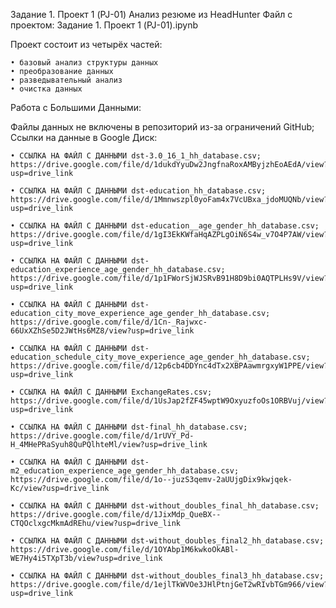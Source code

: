 Задание 1. Проект 1 (PJ-01)
Анализ резюме из HeadHunter
Файл с проектом: Задание 1. Проект 1 (PJ-01).ipynb

Проект  состоит из четырёх частей:

    • базовый анализ структуры данных
    • преобразование данных
    • разведывательный анализ
    • очистка данных

Работа с Большими Данными:

 Файлы данных не включены в репозиторий из-за ограничений GitHub; Cсылки на данные в Google Диск:

    • ССЫЛКА НА ФАЙЛ С ДАННЫМИ dst-3.0_16_1_hh_database.csv; https://drive.google.com/file/d/1dukdYyuDw2JngfnaRoxAMByjzhEoAEdA/view?usp=drive_link

    • ССЫЛКА НА ФАЙЛ С ДАННЫМИ dst-education_hh_database.csv; https://drive.google.com/file/d/1Mmnwszpl0yoFam4x7VcUBxa_jdoMUQNb/view?usp=drive_link

    • ССЫЛКА НА ФАЙЛ С ДАННЫМИ dst-education__age_gender_hh_database.csv; https://drive.google.com/file/d/1gI3EkKWfaHqAZPLgOiN6S4w_v7O4P7AW/view?usp=drive_link

    • ССЫЛКА НА ФАЙЛ С ДАННЫМИ dst-education_experience_age_gender_hh_database.csv; https://drive.google.com/file/d/1p1FWorSjWJSRvB91H8D9bi0AQTPLHs9V/view?usp=drive_link

    • ССЫЛКА НА ФАЙЛ С ДАННЫМИ dst-education_city_move_experience_age_gender_hh_database.csv; https://drive.google.com/file/d/1Cn-_Rajwxc-66UxXZhSe5D2JWtHs6MZ8/view?usp=drive_link

    • ССЫЛКА НА ФАЙЛ С ДАННЫМИ dst-education_schedule_city_move_experience_age_gender_hh_database.csv; https://drive.google.com/file/d/12p6cb4DDYnc4dTx2XBPAawmrgxyW1PPE/view?usp=drive_link

    • ССЫЛКА НА ФАЙЛ С ДАННЫМИ ExchangeRates.csv; https://drive.google.com/file/d/1UsJap2fZF45wptW9OxyuzfoOs1ORBVuj/view?usp=drive_link

    • ССЫЛКА НА ФАЙЛ С ДАННЫМИ dst-final_hh_database.csv; https://drive.google.com/file/d/1rUVY_Pd-H_4MHePRaSyuh8QuPQlhteMl/view?usp=drive_link

    • ССЫЛКА НА ФАЙЛ С ДАННЫМИ dst-m2_education_experience_age_gender_hh_database.csv; https://drive.google.com/file/d/1o--juzS3qemv-2aUUjgDix9kwjqek-Kc/view?usp=drive_link

    • ССЫЛКА НА ФАЙЛ С ДАННЫМИ dst-without_doubles_final_hh_database.csv; https://drive.google.com/file/d/1JixMdp_QueBX--CTQOclxgcMkmAdREhu/view?usp=drive_link

    • ССЫЛКА НА ФАЙЛ С ДАННЫМИ dst-without_doubles_final2_hh_database.csv; https://drive.google.com/file/d/1OYAbp1M6kwkoOkABl-WE7Hy4i5TXpT3b/view?usp=drive_link

    • ССЫЛКА НА ФАЙЛ С ДАННЫМИ dst-without_doubles_final3_hh_database.csv; https://drive.google.com/file/d/1ejlTkWVOe3JHlPtnjGeT2wRIvbTGm966/view?usp=drive_link






